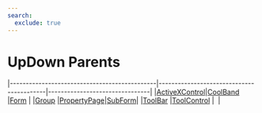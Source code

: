 ```yaml
---
search:
  exclude: true
---
```


<h1 class="heading"><span class="name">UpDown Parents</span></h1>

|----------------------------------------------|------------------------------------------|--------------------------------|
|[ActiveXControl](../objects/activexcontrol.md)|[CoolBand](../objects/coolband.md)        |[Form](../objects/form.md)      |
|[Group](../objects/group.md)                  |[PropertyPage](../objects/propertypage.md)|[SubForm](../objects/subform.md)|
|[ToolBar](../objects/toolbar.md)              |[ToolControl](../objects/toolcontrol.md)  |&nbsp;                          |
